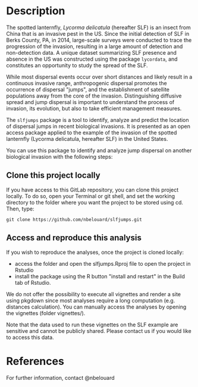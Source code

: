 # Description

The spotted lanternfly, *Lycorma delicatula* (hereafter SLF) is an insect from China that is an invasive pest in the US. Since the initial detection of SLF in Berks County, PA, in 2014, large-scale surveys were conducted to trace the progression of the invasion, resulting in a large amount of detection and non-detection data. A unique dataset summarizing SLF presence and absence in the US was constructed using the package `lycordata`, and constitutes an opportunity to study the spread of the SLF. 

While most dispersal events occur over short distances and likely result in a continuous invasive range, anthropogenic dispersal promotes the occurrence of dispersal "jumps", and the establishment of satellite populations away from the core of the invasion. Distinguishing diffusive spread and jump dispersal is important to understand the process of invasion, its evolution, but also to take efficient management measures.

The ```slfjumps``` package is a tool to identify, analyze and predict the location of dispersal jumps in recent biological invasions. It is presented as an open access package applied to the example of the invasion of the spotted lanternfly (Lycorma delicatula, hereafter SLF) in the United States. 

You can use this package to identify and analyze jump dispersal on another biological invasion with the following steps:

## Clone this project locally

If you have access to this GitLab repository, you can clone this project locally. To do so, open your Terminal or git shell, and set the working directory to the folder where you want the project to be stored using cd. Then, type:

```
git clone https://github.com/nbelouard/slfjumps.git
```

## Access and reproduce this analysis

If you wish to reproduce the analyses, once the project is cloned locally:
- access the folder and open the slfjumps.Rproj file to open the project in Rstudio
- install the package using the R button "install and restart" in the Build tab of Rstudio. 

We do not offer the possibility to execute all vignettes and render a site using pkgdown since most analyses require a long computation (e.g. distances calculation). You can manually access the analyses by opening the vignettes (folder vignettes/).

Note that the data used to run these vignettes on the SLF example are sensitive and cannot be publicly shared. Please contact us if you would like to access this data.

# References

For further information, contact @nbelouard
